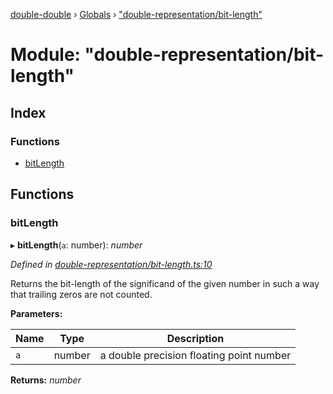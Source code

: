 [double-double](../README.md) › [Globals](../globals.md) › ["double-representation/bit-length"](_double_representation_bit_length_.md)

# Module: "double-representation/bit-length"

## Index

### Functions

* [bitLength](_double_representation_bit_length_.md#bitlength)

## Functions

###  bitLength

▸ **bitLength**(`a`: number): *number*

*Defined in [double-representation/bit-length.ts:10](https://github.com/FlorisSteenkamp/double-double/blob/bf93768/src/double-representation/bit-length.ts#L10)*

Returns the bit-length of the significand of the given number in such a way
that trailing zeros are not counted.

**Parameters:**

Name | Type | Description |
------ | ------ | ------ |
`a` | number | a double precision floating point number  |

**Returns:** *number*
